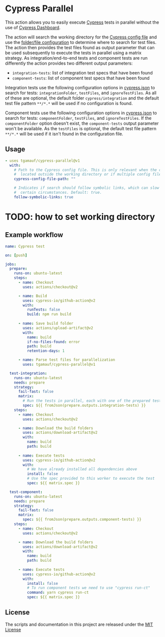 # Cypress Parallel

This action allows you to easily execute [Cypress](https://www.cypress.io/) tests in parallel without the use of 
[Cypress Dashboard](https://www.cypress.io/dashboard/).

The action will search the working directory for the [Cypress config file](
https://docs.cypress.io/guides/references/configuration#cypress-json) and use the [folder/file configuration](
https://docs.cypress.io/guides/references/configuration#Folders-Files) to determine where to search for test files. The
action then provides the test files found as output parameter that can be used subsequently to execute the tests in 
parallel using a matrix strategy. As integration/end-to-end tests and component tests are run differently the action
provides two different output parameters:
- `integration-tests`: list of integration test specs that have been found
- `component-tests`: list of component test specs that have been found

Integration tests use the following configuration options in [cypress.json](
https://docs.cypress.io/guides/references/configuration#cypress-json) to search for tests: `integrationFolder`, 
`testFiles`, and `ignoreTestFiles`. As all of these are optional, the default folder `cypress/integration` and the 
default test file pattern `**/*.*` will be used if no configuration is found.

Component tests use the following configuration options in [cypress.json](
https://docs.cypress.io/guides/references/configuration#cypress-json) to search for tests: `componentFolder`, 
`testFiles`, and `ignoreTestFiles`. If the `componentFolder` option doesn't exist, the `component-tests` output parameter
won't be available. As the `testFiles` is optional, the default test file pattern `**/*.*` will be used if it isn't
found in the configuration file.


## Usage

```yaml
- uses tgamauf/cypress-parallel@v1
  with:
    # Path to the Cypress config file. This is only relevant when the config file is
    #  located outside the working directory or if multiple config files exist.
    cypress-config-file-path: ""

    # Indicates if search should follow symbolic links, which can slow down execution in
    #  certain circumstances. Default: true.
    follow-symbolic-links: true
```

# TODO: how to set working directory

## Example workflow

```yaml
name: Cypress test

on: [push]

jobs:
  prepare:
    runs-on: ubuntu-latest
    steps:
      - name: Checkout
        uses: actions/checkout@v2

      - name: Build
        uses: cypress-io/github-action@v2
        with:
          runTests: false
          build: npm run build
          
      - name: Save build folder
        uses: actions/upload-artifact@v2
        with:
          name: build
          if-no-files-found: error
          path: build
          retention-days: 1

      - name: Parse test files for parallelization
        uses: tgamauf/cypress-parallel@v1

  test-integration:
    runs-on: ubuntu-latest
    needs: prepare
    strategy:
      fail-fast: false
      matrix:
        # Run the tests in parallel, each with one of the prepared test specs
        spec: ${{ fromJson(prepare.outputs.integration-tests) }}
    steps:
      - name: Checkout
        uses: actions/checkout@v2

      - name: Download the build folders
        uses: actions/download-artifact@v2
        with:
          name: build
          path: build
          
      - name: Execute tests
        uses: cypress-io/github-action@v2
        with:
          # We have already installed all dependencies above
          install: false
          # Use the spec provided to this worker to execute the test 
          spec: ${{ matrix.spec }}

  test-component:
    runs-on: ubuntu-latest
    needs: prepare
    strategy:
      fail-fast: false
      matrix:
        spec: ${{ fromJson(prepare.outputs.component-tests) }}
    steps:
      - name: Checkout
        uses: actions/checkout@v2

      - name: Download the build folders
        uses: actions/download-artifact@v2
        with:
          name: build
          path: build
          
      - name: Execute tests
        uses: cypress-io/github-action@v2
        with:
          install: false
          # To run component tests we need to use "cypress run-ct"
          command: yarn cypress run-ct
          spec: ${{ matrix.spec }}
```

## License

The scripts and documentation in this project are released under the [MIT License](LICENSE)